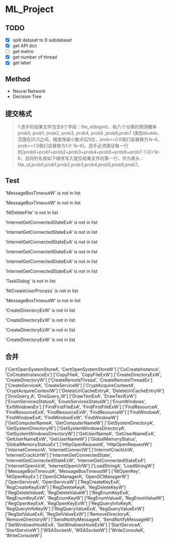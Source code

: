 # ML_Project
## TODO
- [x] split dataset to 9 subdataset
- [x] get API dict
- [ ] get metric
- [x] get number of thread
- [x] get label 

## Method 
- Neural Network
- Decision Tree

## 提交格式
> 1.选手的结果文件包含9个字段：file_id(bigint)、和八个分类的预测概率prob0, prob1, prob2, prob3, prob4, prob5 ,prob6,prob7 (类型double，范围在[0,1]之间，精度保留小数点后5位，prob<=0.0我们会替换为1e-6，prob>=1.0我们会替换为1.0-1e-6)。选手必须保证每一行的|prob0+prob1+prob2+prob3+prob4+prob5+prob6+prob7-1.0|<1e-6，且将列名按如下顺序写入提交结果文件的第一行，作为表头：file_id,prob0,prob1,prob2,prob3,prob4,prob5,prob6,prob7。

## Test
'MessageBoxTimeoutW' is not in list

'MessageBoxTimeoutW' is not in list

'NtDeleteFile' is not in list

'InternetGetConnectedStateExA' is not in list

'InternetGetConnectedStateExA' is not in list

'InternetGetConnectedStateExA' is not in list

'InternetGetConnectedStateExA' is not in list

'InternetGetConnectedStateExA' is not in list

'InternetGetConnectedStateExA' is not in list

'TaskDialog' is not in list

'NtCreateUserProcess' is not in list

'MessageBoxTimeoutW' is not in list

'CreateDirectoryExW' is not in list

'CreateDirectoryExW' is not in list

'CreateDirectoryExW' is not in list

'CreateDirectoryExW' is not in list

## 合并
['CertOpenSystemStoreA', 'CertOpenSystemStoreW']
['CoCreateInstance', 'CoCreateInstanceEx']
['CopyFileA', 'CopyFileExW']
['CreateDirectoryExW', 'CreateDirectoryW']
['CreateRemoteThread', 'CreateRemoteThreadEx']
['CreateServiceA', 'CreateServiceW']
['CryptAcquireContextA', 'CryptAcquireContextW']
['DeleteUrlCacheEntryA', 'DeleteUrlCacheEntryW']
['DnsQuery_A', 'DnsQuery_W']
['DrawTextExA', 'DrawTextExW']
['EnumServicesStatusA', 'EnumServicesStatusW']
['EnumWindows', 'ExitWindowsEx']
['FindFirstFileExA', 'FindFirstFileExW']
['FindResourceA', 'FindResourceExA', 'FindResourceExW', 'FindResourceW']
['FindWindowA', 'FindWindowExA', 'FindWindowExW', 'FindWindowW']
['GetComputerNameA', 'GetComputerNameW']
['GetSystemDirectoryA', 'GetSystemDirectoryW']
['GetSystemWindowsDirectoryA', 'GetSystemWindowsDirectoryW']
['GetUserNameA', 'GetUserNameExA', 'GetUserNameExW', 'GetUserNameW']
['GlobalMemoryStatus', 'GlobalMemoryStatusEx']
['HttpOpenRequestA', 'HttpOpenRequestW']
['InternetConnectA', 'InternetConnectW']
['InternetCrackUrlA', 'InternetCrackUrlW']
['InternetGetConnectedState', 'InternetGetConnectedStateExW', 'InternetGetConnectedStateExA']
['InternetOpenUrlA', 'InternetOpenUrlW']
['LoadStringA', 'LoadStringW']
['MessageBoxTimeoutA', 'MessageBoxTimeoutW']
['NtOpenKey', 'NtOpenKeyEx']
['OpenSCManagerA', 'OpenSCManagerW']
['OpenServiceA', 'OpenServiceW']
['RegCreateKeyExA', 'RegCreateKeyExW']
['RegDeleteKeyA', 'RegDeleteKeyW']
['RegDeleteValueA', 'RegDeleteValueW']
['RegEnumKeyExA', 'RegEnumKeyExW', 'RegEnumKeyW']
['RegEnumValueA', 'RegEnumValueW']
['RegOpenKeyExA', 'RegOpenKeyExW']
['RegQueryInfoKeyA', 'RegQueryInfoKeyW']
['RegQueryValueExA', 'RegQueryValueExW']
['RegSetValueExA', 'RegSetValueExW']
['RemoveDirectoryA', 'RemoveDirectoryW']
['SendNotifyMessageA', 'SendNotifyMessageW']
['SetWindowsHookExA', 'SetWindowsHookExW']
['StartServiceA', 'StartServiceW']
['WSASocketA', 'WSASocketW']
['WriteConsoleA', 'WriteConsoleW']

